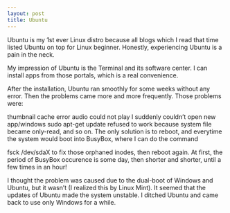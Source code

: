 ```yaml
---
layout: post
title: Ubuntu
---
```


Ubuntu is my 1st ever Linux distro because all blogs which I read that time listed Ubuntu on top for Linux beginner. Honestly, experiencing Ubuntu is a pain in the neck.

My impression of Ubuntu is the Terminal and its software center. I can install apps from those portals, which is a real convenience.

After the installation, Ubuntu ran smoothly for some weeks without any error. Then the problems came more and more frequently. Those problems were:

thumbnail cache error
audio could not play
I suddenly couldn’t open new app/windows
sudo apt-get update refused to work because system file became only-read, and so on.
The only solution is to reboot, and everytime the system would boot into BusyBox, where I can do the command

fsck /dev/sdaX 
to fix those orphaned inodes, then reboot again. At first, the period of BusyBox occurence is some day, then shorter and shorter, until a few times in an hour!

I thought the problem was caused due to the dual-boot of Windows and Ubuntu, but it wasn’t (I realized this by Linux Mint). It seemed that the updates of Ubuntu made the system unstable. I ditched Ubuntu and came back to use only Windows for a while.